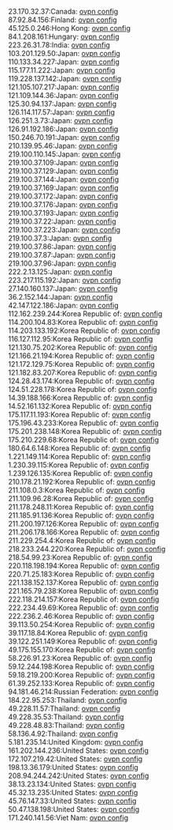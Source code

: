 23.170.32.37:Canada: [ovpn config](vpn/23_170_32_37.ovpn)  
87.92.84.156:Finland: [ovpn config](vpn/87_92_84_156.ovpn)  
45.125.0.246:Hong Kong: [ovpn config](vpn/45_125_0_246.ovpn)  
84.1.208.161:Hungary: [ovpn config](vpn/84_1_208_161.ovpn)  
223.26.31.78:India: [ovpn config](vpn/223_26_31_78.ovpn)  
103.201.129.50:Japan: [ovpn config](vpn/103_201_129_50.ovpn)  
110.133.34.227:Japan: [ovpn config](vpn/110_133_34_227.ovpn)  
115.177.11.222:Japan: [ovpn config](vpn/115_177_11_222.ovpn)  
119.228.137.142:Japan: [ovpn config](vpn/119_228_137_142.ovpn)  
121.105.107.217:Japan: [ovpn config](vpn/121_105_107_217.ovpn)  
121.109.144.36:Japan: [ovpn config](vpn/121_109_144_36.ovpn)  
125.30.94.137:Japan: [ovpn config](vpn/125_30_94_137.ovpn)  
126.114.117.57:Japan: [ovpn config](vpn/126_114_117_57.ovpn)  
126.251.3.73:Japan: [ovpn config](vpn/126_251_3_73.ovpn)  
126.91.192.186:Japan: [ovpn config](vpn/126_91_192_186.ovpn)  
150.246.70.191:Japan: [ovpn config](vpn/150_246_70_191.ovpn)  
210.139.95.46:Japan: [ovpn config](vpn/210_139_95_46.ovpn)  
219.100.110.145:Japan: [ovpn config](vpn/219_100_110_145.ovpn)  
219.100.37.109:Japan: [ovpn config](vpn/219_100_37_109.ovpn)  
219.100.37.129:Japan: [ovpn config](vpn/219_100_37_129.ovpn)  
219.100.37.144:Japan: [ovpn config](vpn/219_100_37_144.ovpn)  
219.100.37.169:Japan: [ovpn config](vpn/219_100_37_169.ovpn)  
219.100.37.172:Japan: [ovpn config](vpn/219_100_37_172.ovpn)  
219.100.37.176:Japan: [ovpn config](vpn/219_100_37_176.ovpn)  
219.100.37.193:Japan: [ovpn config](vpn/219_100_37_193.ovpn)  
219.100.37.22:Japan: [ovpn config](vpn/219_100_37_22.ovpn)  
219.100.37.223:Japan: [ovpn config](vpn/219_100_37_223.ovpn)  
219.100.37.3:Japan: [ovpn config](vpn/219_100_37_3.ovpn)  
219.100.37.86:Japan: [ovpn config](vpn/219_100_37_86.ovpn)  
219.100.37.87:Japan: [ovpn config](vpn/219_100_37_87.ovpn)  
219.100.37.96:Japan: [ovpn config](vpn/219_100_37_96.ovpn)  
222.2.13.125:Japan: [ovpn config](vpn/222_2_13_125.ovpn)  
223.217.115.192:Japan: [ovpn config](vpn/223_217_115_192.ovpn)  
27.140.160.137:Japan: [ovpn config](vpn/27_140_160_137.ovpn)  
36.2.152.144:Japan: [ovpn config](vpn/36_2_152_144.ovpn)  
42.147.122.186:Japan: [ovpn config](vpn/42_147_122_186.ovpn)  
112.162.239.244:Korea Republic of: [ovpn config](vpn/112_162_239_244.ovpn)  
114.200.104.83:Korea Republic of: [ovpn config](vpn/114_200_104_83.ovpn)  
114.203.133.192:Korea Republic of: [ovpn config](vpn/114_203_133_192.ovpn)  
116.127.112.95:Korea Republic of: [ovpn config](vpn/116_127_112_95.ovpn)  
121.130.75.202:Korea Republic of: [ovpn config](vpn/121_130_75_202.ovpn)  
121.166.21.194:Korea Republic of: [ovpn config](vpn/121_166_21_194.ovpn)  
121.172.129.75:Korea Republic of: [ovpn config](vpn/121_172_129_75.ovpn)  
121.182.83.207:Korea Republic of: [ovpn config](vpn/121_182_83_207.ovpn)  
124.28.43.174:Korea Republic of: [ovpn config](vpn/124_28_43_174.ovpn)  
124.51.228.178:Korea Republic of: [ovpn config](vpn/124_51_228_178.ovpn)  
14.39.188.166:Korea Republic of: [ovpn config](vpn/14_39_188_166.ovpn)  
14.52.161.132:Korea Republic of: [ovpn config](vpn/14_52_161_132.ovpn)  
175.117.11.193:Korea Republic of: [ovpn config](vpn/175_117_11_193.ovpn)  
175.196.43.233:Korea Republic of: [ovpn config](vpn/175_196_43_233.ovpn)  
175.201.238.148:Korea Republic of: [ovpn config](vpn/175_201_238_148.ovpn)  
175.210.229.68:Korea Republic of: [ovpn config](vpn/175_210_229_68.ovpn)  
180.64.6.148:Korea Republic of: [ovpn config](vpn/180_64_6_148.ovpn)  
1.221.149.114:Korea Republic of: [ovpn config](vpn/1_221_149_114.ovpn)  
1.230.39.115:Korea Republic of: [ovpn config](vpn/1_230_39_115.ovpn)  
1.239.126.135:Korea Republic of: [ovpn config](vpn/1_239_126_135.ovpn)  
210.178.21.192:Korea Republic of: [ovpn config](vpn/210_178_21_192.ovpn)  
211.108.0.3:Korea Republic of: [ovpn config](vpn/211_108_0_3.ovpn)  
211.109.96.28:Korea Republic of: [ovpn config](vpn/211_109_96_28.ovpn)  
211.178.248.11:Korea Republic of: [ovpn config](vpn/211_178_248_11.ovpn)  
211.185.91.136:Korea Republic of: [ovpn config](vpn/211_185_91_136.ovpn)  
211.200.197.126:Korea Republic of: [ovpn config](vpn/211_200_197_126.ovpn)  
211.206.178.166:Korea Republic of: [ovpn config](vpn/211_206_178_166.ovpn)  
211.229.254.4:Korea Republic of: [ovpn config](vpn/211_229_254_4.ovpn)  
218.233.244.220:Korea Republic of: [ovpn config](vpn/218_233_244_220.ovpn)  
218.54.99.23:Korea Republic of: [ovpn config](vpn/218_54_99_23.ovpn)  
220.118.198.194:Korea Republic of: [ovpn config](vpn/220_118_198_194.ovpn)  
220.71.25.183:Korea Republic of: [ovpn config](vpn/220_71_25_183.ovpn)  
221.138.152.137:Korea Republic of: [ovpn config](vpn/221_138_152_137.ovpn)  
221.165.79.238:Korea Republic of: [ovpn config](vpn/221_165_79_238.ovpn)  
222.118.214.157:Korea Republic of: [ovpn config](vpn/222_118_214_157.ovpn)  
222.234.49.69:Korea Republic of: [ovpn config](vpn/222_234_49_69.ovpn)  
222.236.2.46:Korea Republic of: [ovpn config](vpn/222_236_2_46.ovpn)  
39.113.50.254:Korea Republic of: [ovpn config](vpn/39_113_50_254.ovpn)  
39.117.18.84:Korea Republic of: [ovpn config](vpn/39_117_18_84.ovpn)  
39.122.251.149:Korea Republic of: [ovpn config](vpn/39_122_251_149.ovpn)  
49.175.155.170:Korea Republic of: [ovpn config](vpn/49_175_155_170.ovpn)  
58.226.91.23:Korea Republic of: [ovpn config](vpn/58_226_91_23.ovpn)  
59.12.244.198:Korea Republic of: [ovpn config](vpn/59_12_244_198.ovpn)  
59.18.219.200:Korea Republic of: [ovpn config](vpn/59_18_219_200.ovpn)  
61.39.252.133:Korea Republic of: [ovpn config](vpn/61_39_252_133.ovpn)  
94.181.46.214:Russian Federation: [ovpn config](vpn/94_181_46_214.ovpn)  
184.22.95.253:Thailand: [ovpn config](vpn/184_22_95_253.ovpn)  
49.228.11.57:Thailand: [ovpn config](vpn/49_228_11_57.ovpn)  
49.228.35.53:Thailand: [ovpn config](vpn/49_228_35_53.ovpn)  
49.228.48.83:Thailand: [ovpn config](vpn/49_228_48_83.ovpn)  
58.136.4.92:Thailand: [ovpn config](vpn/58_136_4_92.ovpn)  
5.181.235.14:United Kingdom: [ovpn config](vpn/5_181_235_14.ovpn)  
161.202.144.236:United States: [ovpn config](vpn/161_202_144_236.ovpn)  
172.107.219.42:United States: [ovpn config](vpn/172_107_219_42.ovpn)  
198.13.36.179:United States: [ovpn config](vpn/198_13_36_179.ovpn)  
208.94.244.242:United States: [ovpn config](vpn/208_94_244_242.ovpn)  
38.13.23.134:United States: [ovpn config](vpn/38_13_23_134.ovpn)  
45.32.13.235:United States: [ovpn config](vpn/45_32_13_235.ovpn)  
45.76.147.33:United States: [ovpn config](vpn/45_76_147_33.ovpn)  
50.47.138.198:United States: [ovpn config](vpn/50_47_138_198.ovpn)  
171.240.141.56:Viet Nam: [ovpn config](vpn/171_240_141_56.ovpn)  
